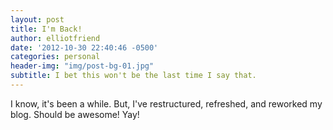 ```yaml
---
layout: post
title: I'm Back!
author: elliotfriend
date: '2012-10-30 22:40:46 -0500'
categories: personal
header-img: "img/post-bg-01.jpg"
subtitle: I bet this won't be the last time I say that.
---
```

I know, it's been a while. But, I've restructured, refreshed, and reworked
my blog. Should be awesome! Yay!
